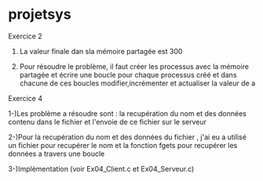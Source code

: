 # projetsys


Exercice 2


1) La valeur finale dan sla mémoire partagée est 300


2) Pour résoudre le problème, il faut créer les processus avec la mémoire partagée et écrire une boucle pour chaque processus créé et dans chacune de ces boucles modifier,incrémenter et actualiser la valeur de a

 


Exercice 4




1-)Les problème a résoudre sont : la recupération du nom et des données contenu dans le fichier et l'envoie de ce fichier sur le serveur 



2-)Pour la recupération du nom et des données du fichier , j'ai eu a utilisé un fichier pour recupérer le nom et la fonction fgets pour recupérer les données a travers une boucle




3-)Implémentation (voir Ex04_Client.c et Ex04_Serveur.c)

